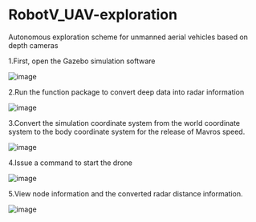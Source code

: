 # RobotV_UAV-exploration
Autonomous exploration scheme for unmanned aerial vehicles based on depth cameras

1.First, open the Gazebo simulation software

![image](https://github.com/user-attachments/assets/568ce678-d244-41dc-b572-ab2bd744d522)

2.Run the function package to convert deep data into radar information

![image](https://github.com/user-attachments/assets/681962a2-22dd-41e1-8104-989b774aba10)

3.Convert the simulation coordinate system from the world coordinate system to the body coordinate system for the release of Mavros speed.

![image](https://github.com/user-attachments/assets/0d460f53-5395-43c6-a58f-e71b56200d59)

4.Issue a command to start the drone

![image](https://github.com/user-attachments/assets/ae8048c4-16fb-4b8a-a057-b97d03db0d10)

5.View node information and the converted radar distance information.

![image](https://github.com/user-attachments/assets/1a92f38d-94d3-4e8f-9122-26aaaaafedb3)

